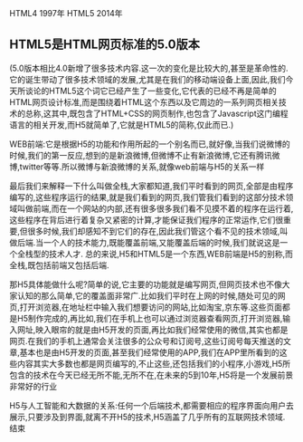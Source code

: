 HTML4 1997年      HTML5 2014年

## HTML5是HTML网页标准的5.0版本
(5.0版本相比4.0新增了很多技术内容.这一次的变化是比较大的,甚至是革命性的.它的诞生带动了很多技术领域的发展,尤其是在我们的移动端设备上面,因此,我们今天所谈论的HTML5这个词它已经产生了一些变化,它代表的已经不再是简单的HTML网页设计标准,而是围绕着HTML这个东西以及它周边的一系列网页相关技术的总称,这其中,既包含了HTML+CSS的网页制作,也包含了Javascript这门编程语言的相关开发,而H5就简单了,它就是HTML5的简称,仅此而已.)

WEB前端:它是根据H5的功能和作用所起的一个别名而已,就好像,当我们说微博的时候,我们的第一反应,想到的是新浪微博,但微博不止有新浪微博,它还有腾讯微博,twitter等等.所以微博与新浪微博的关系,就像web前端与H5的关系一样

最后我们来解释一下什么叫做全栈,大家都知道,我们平时看到的网页,全部是由程序编写的,这些程序运行的结果,就是我们看到的网页,我们管我们看到的这部分技术领域叫做前端,而在一个网站的内部,还有很多很多我们看不见摸不着的程序在运行着,这些程序在背后进行着复杂又紧密的计算,才能保证我们程序的正常运作,它们很重要,但很多时候,我们却感知不到它们的存在,因此我们管这个看不见的技术领域,叫做后端.当一个人的技术能力,既能覆盖前端,又能覆盖后端的时候,我们就说这是一个全栈型的技术人才.
总的来说,H5和HTML5是一个东西,WEB前端是H5的别称,而全栈,既包括前端又包括后端.

那H5具体能做什么呢?简单的说,它主要的功能就是编写网页,但网页技术也不像大家认知的那么简单,它的覆盖面非常广.比如我们平时在上网的时候,随处可见的网页,打开浏览器,在地址栏中输入我们想要访问的网站,比如淘宝,京东等.这些页面都是H5制作完成的,再比如,我们在手机上也可以通过浏览器查看网页,打开浏览器,输入网址,映入眼帘的就是由H5开发的页面,再比如我们经常使用的微信,其实也都是网页.在我们的手机上通常会关注很多的公众号和订阅号,这些订阅号每天推送的文章,基本也是由H5开发的页面,甚至我们经常使用的APP,我们在APP里所看到的这些内容其实大多数也都是网页编写的,不止这些,还包括我们的小程序,小游戏,H5所包含的技术在今天已经无所不能,无所不在,在未来的5到10年,H5将是一个发展前景非常好的行业

H5与人工智能和大数据的关系:任何一个后端技术,都需要相应的程序界面向用户去展示,只要涉及到界面,就离不开H5的技术,H5涵盖了几乎所有的互联网技术领域.
结束
